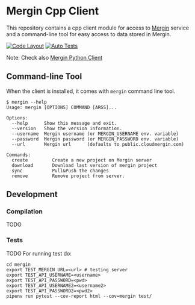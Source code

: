 # Mergin Cpp Client

This repository contains a cpp client module for access to [Mergin](https://public.cloudmergin.com/)
service and a command-line tool for easy access to data stored in Mergin.

[![Code Layout](https://github.com/lutraconsulting/mergin-cpp-client/workflows/Code%20Layout/badge.svg)](https://github.com/lutraconsulting/mergin-cpp-client/actions?query=workflow%3A%22Code+Layout%22)
[![Auto Tests](https://github.com/lutraconsulting/mergin-cpp-client/actions/workflows/autotests.yml/badge.svg)](https://github.com/lutraconsulting/mergin-cpp-client/actions/workflows/autotests.yml)

Note: Check also [Mergin Python Client](https://github.com/lutraconsulting/mergin-py-client)

## Command-line Tool

When the client is installed, it comes with `mergin` command line tool.

```
$ mergin --help
Usage: mergin [OPTIONS] COMMAND [ARGS]...

Options:  
  --help      Show this message and exit.
  --version   Show the version information.
  --username  Mergin username (or MERGIN_USERNAME env. variable)
  --password  Mergin password (or MERGIN_PASSWORD env. variable)
  --url       Mergin url      (defaults to public.cloudmergin.com)

Commands:
  create         Create a new project on Mergin server
  download       Download last version of mergin project
  sync           Pull&Push the changes
  remove         Remove project from server.
```


## Development

### Compilation

TODO

### Tests
TODO
For running test do:

    cd mergin
    export TEST_MERGIN_URL=<url> # testing server
    export TEST_API_USERNAME=<username>
    export TEST_API_PASSWORD=<pwd>
    export TEST_API_USERNAME2=<username2>
    export TEST_API_PASSWORD2=<pwd2>
    pipenv run pytest --cov-report html --cov=mergin test/
